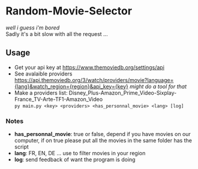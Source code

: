 # Random-Movie-Selector
*well i guess i'm bored*
<br>
Sadly it's a bit slow with all the request ...

## Usage
- Get your api key at https://www.themoviedb.org/settings/api
- See avalaible providers https://api.themoviedb.org/3/watch/providers/movie?language={lang}&watch_region={region}&api_key={key} *might do a tool for that*
- Make a providers list: Disney_Plus-Amazon_Prime_Video-Sixplay-France_TV-Arte-TF1-Amazon_Video <br>
`py main.py <key> <providers> <has_personnal_movie> <lang> [log]`

### Notes
- **has_personnal_movie**: true or false, depend if you have movies on our computer, if on true please put all the movies in the same folder has the script
- **lang**: FR, EN, DE ... use to filter movies in your region
- **log**: send feedback of want the program is doing
